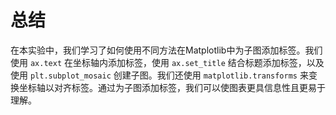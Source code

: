 # 总结

在本实验中，我们学习了如何使用不同方法在Matplotlib中为子图添加标签。我们使用 `ax.text` 在坐标轴内添加标签，使用 `ax.set_title` 结合标题添加标签，以及使用 `plt.subplot_mosaic` 创建子图。我们还使用 `matplotlib.transforms` 来变换坐标轴以对齐标签。通过为子图添加标签，我们可以使图表更具信息性且更易于理解。
